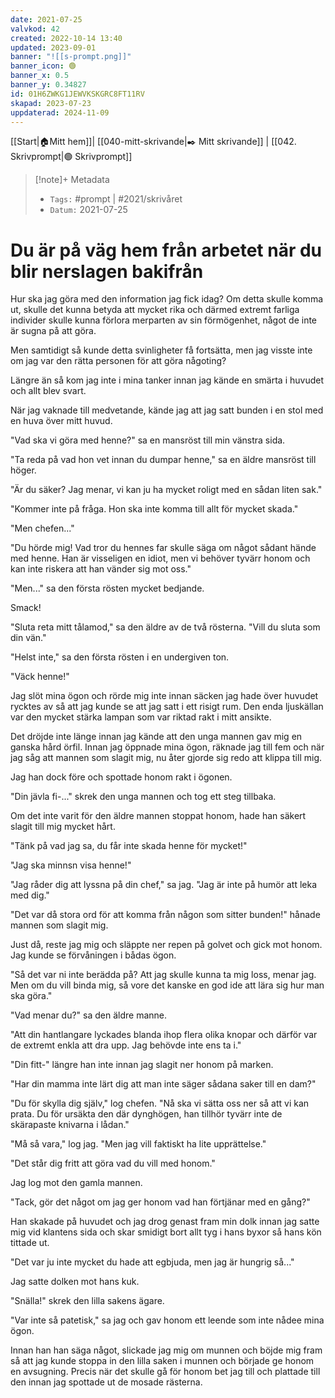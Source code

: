 ```yaml
---
date: 2021-07-25
valvkod: 42
created: 2022-10-14 13:40
updated: 2023-09-01
banner: "![[s-prompt.png]]"
banner_icon: 🟢
banner_x: 0.5
banner_y: 0.34827
id: 01H6ZWKG1JEWVKSKGRC8FT11RV
skapad: 2023-07-23
uppdaterad: 2024-11-09
---
```

[[Start|🏠Mitt hem]]| [[040-mitt-skrivande|✒️ Mitt skrivande]] | [[042. Skrivprompt|🟢 Skrivprompt]]

> [!note]+ Metadata
> * `Tags:`  #prompt | #2021/skrivåret 
> * `Datum:` 2021-07-25

# Du är på väg hem från arbetet när du blir nerslagen bakifrån

Hur ska jag göra med den information jag fick idag? Om detta skulle komma ut, skulle det kunna betyda att mycket rika och därmed extremt farliga individer skulle kunna förlora merparten av sin förmögenhet, något de inte är sugna på att göra.

Men samtidigt så kunde detta svinligheter få fortsätta, men jag visste inte om jag var den rätta personen för att göra någoting?

Längre än så kom jag inte i mina tanker innan jag kände en smärta i huvudet och allt blev svart.

När jag vaknade till medvetande, kände jag att jag satt bunden i en stol med en huva över mitt huvud.

"Vad ska vi göra med henne?" sa en mansröst till min vänstra sida.

"Ta reda på vad hon vet innan du dumpar henne," sa en äldre mansröst till höger.

"Är du säker? Jag menar, vi kan ju ha mycket roligt med en sådan liten sak."

"Kommer inte på fråga. Hon ska inte komma till allt för mycket skada."

"Men chefen..."

"Du hörde mig! Vad tror du hennes far skulle säga om något sådant hände med henne. Han är visseligen en idiot, men vi behöver tyvärr honom och kan inte riskera att han vänder sig mot oss."

"Men..." sa den första rösten mycket bedjande.

Smack!

"Sluta reta mitt tålamod," sa den äldre av de två rösterna. "Vill du sluta som din vän."

"Helst inte," sa den första rösten i en undergiven ton.

"Väck henne!"

Jag slöt mina ögon och rörde mig inte innan säcken jag hade över huvudet rycktes av så att jag kunde se att jag satt i ett risigt rum. Den enda ljuskällan var den mycket stärka lampan som var riktad rakt i mitt ansikte.

Det dröjde inte länge innan jag kände att den unga mannen gav mig en ganska hård örfil. Innan jag öppnade mina ögon, räknade jag till fem och när jag såg att mannen som slagit mig, nu åter gjorde sig redo att klippa till mig.

Jag han dock före och spottade honom rakt i ögonen.

"Din jävla fi-..." skrek den unga mannen och tog ett steg tillbaka.

Om det inte varit för den äldre mannen stoppat honom, hade han säkert slagit till mig mycket hårt.

"Tänk på vad jag sa, du får inte skada henne för mycket!"

"Jag ska minnsn visa henne!"

"Jag råder dig att lyssna på din chef," sa jag. "Jag är inte på humör att leka med dig."

"Det var då stora ord för att komma från någon som sitter bunden!" hånade mannen som slagit mig.

Just då, reste jag mig och släppte ner repen på golvet och gick mot honom. Jag kunde se förvåningen i bådas ögon.

"Så det var ni inte berädda på? Att jag skulle kunna ta mig loss, menar jag. Men om du vill binda mig, så vore det kanske en god ide att lära sig hur man ska göra."

"Vad menar du?" sa den äldre manne.

"Att din hantlangare lyckades blanda ihop flera olika knopar och därför var de extremt enkla att dra upp. Jag behövde inte ens ta i."

"Din fitt-" längre han inte innan jag slagit ner honom på marken.

"Har din mamma inte lärt dig att man inte säger sådana saker till en dam?"

"Du för skylla dig själv," log chefen. "Nå ska vi sätta oss ner så att vi kan prata. Du för ursäkta den där dynghögen, han tillhör tyvärr inte de skärapaste knivarna i lådan."

"Må så vara," log jag. "Men jag vill faktiskt ha lite upprättelse."

"Det står dig fritt att göra vad du vill med honom."

Jag log mot den gamla mannen.

"Tack, gör det något om jag ger honom vad han förtjänar med en gång?"

Han skakade på huvudet och jag drog genast fram min dolk innan jag satte mig vid klantens sida och skar smidigt bort allt tyg i hans byxor så hans kön tittade ut.

"Det var ju inte mycket du hade att egbjuda, men jag är hungrig så..."

Jag satte dolken mot hans kuk.

"Snälla!" skrek den lilla sakens ägare.

"Var inte så patetisk," sa jag och gav honom ett leende som inte nådee mina ögon.

Innan han han säga något, slickade jag mig om munnen och böjde mig fram så att jag kunde stoppa in den lilla saken i munnen och började ge honom en avsugning. Precis när det skulle gå för honom bet jag till och plattade till den innan jag spottade ut de mosade rästerna.

